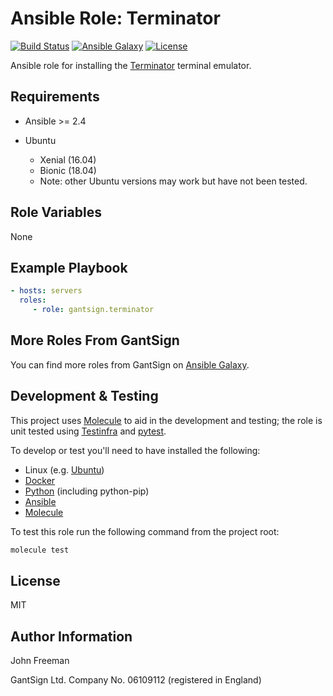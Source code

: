Ansible Role: Terminator
========================

[![Build Status](https://travis-ci.org/gantsign/ansible-role-terminator.svg?branch=master)](https://travis-ci.org/gantsign/ansible-role-terminator)
[![Ansible Galaxy](https://img.shields.io/badge/ansible--galaxy-gantsign.terminator-blue.svg)](https://galaxy.ansible.com/gantsign/terminator)
[![License](https://img.shields.io/badge/license-MIT-blue.svg)](https://raw.githubusercontent.com/gantsign/ansible-role-terminator/master/LICENSE)

Ansible role for installing the [Terminator](https://launchpad.net/terminator/)
terminal emulator.

Requirements
------------

* Ansible >= 2.4

* Ubuntu

    * Xenial (16.04)
    * Bionic (18.04)
    * Note: other Ubuntu versions may work but have not been tested.

Role Variables
--------------

None

Example Playbook
----------------

```yaml
- hosts: servers
  roles:
     - role: gantsign.terminator
```

More Roles From GantSign
------------------------

You can find more roles from GantSign on
[Ansible Galaxy](https://galaxy.ansible.com/gantsign).

Development & Testing
---------------------

This project uses [Molecule](http://molecule.readthedocs.io/) to aid in the
development and testing; the role is unit tested using
[Testinfra](http://testinfra.readthedocs.io/) and
[pytest](http://docs.pytest.org/).

To develop or test you'll need to have installed the following:

* Linux (e.g. [Ubuntu](http://www.ubuntu.com/))
* [Docker](https://www.docker.com/)
* [Python](https://www.python.org/) (including python-pip)
* [Ansible](https://www.ansible.com/)
* [Molecule](http://molecule.readthedocs.io/)

To test this role run the following command from the project root:

```bash
molecule test
```

License
-------

MIT

Author Information
------------------

John Freeman

GantSign Ltd.
Company No. 06109112 (registered in England)
